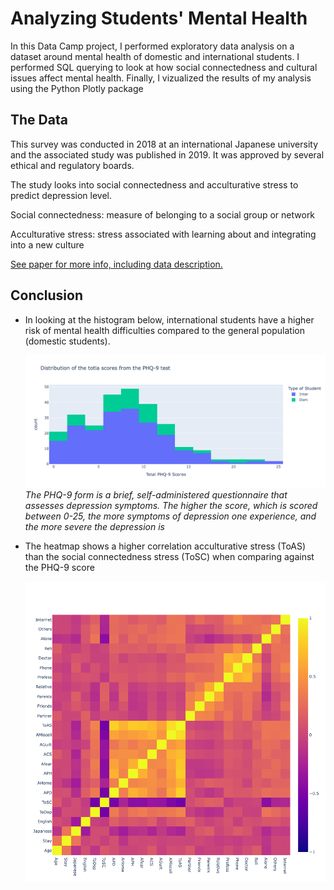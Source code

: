 # Analyzing Students' Mental Health

In this Data Camp project, I performed exploratory data analysis on a dataset around mental health of domestic and international students. I performed SQL querying to look at how social connectedness and cultural issues affect mental health. Finally, I vizualized the results of my analysis using the Python Plotly package 

## The Data

This survey was conducted in 2018 at an international Japanese university and the associated study was published in 2019. It was approved by several ethical and regulatory boards. 

The study looks into social connectedness and acculturative stress to predict depression level.

Social connectedness: measure of belonging to a social group or network

Acculturative stress: stress associated with learning about and integrating into a new culture

[See paper for more info, including data description.](https://www.mdpi.com/2306-5729/4/3/124/htm)

## Conclusion
* In looking at the histogram below, international students have a higher risk of mental health difficulties compared to the general population (domestic students).

  ![image](https://github.com/vchow6/Analyzing-Students-Mental-Health/blob/main/Histogram.png) 
  *The PHQ-9 form is a brief, self-administered questionnaire that assesses depression symptoms. The higher the score, which is scored between 0-25, the more symptoms of depression one experience, and the more severe the depression is*

* The heatmap shows a higher correlation acculturative stress (ToAS) than the social connectedness stress (ToSC) when comparing against the PHQ-9 score

  ![image](https://github.com/vchow6/Analyzing-Students-Mental-Health/blob/main/Heatmap.png)
